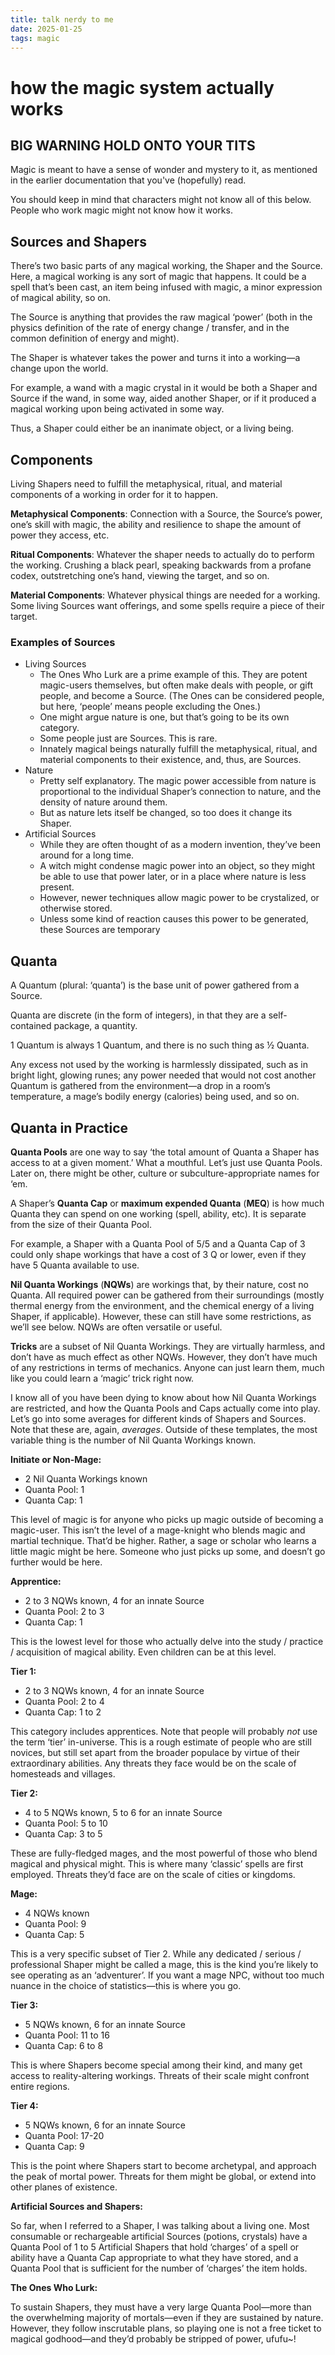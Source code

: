 ```yaml
---
title: talk nerdy to me
date: 2025-01-25
tags: magic
---
```


# how the magic system actually works

## BIG WARNING HOLD ONTO YOUR TITS

Magic is meant to have a sense of wonder and mystery to it, as mentioned in the earlier documentation that you've (hopefully) read. 

You should keep in mind that characters might not know all of this below. People who work magic might not know how it works. 

## Sources and Shapers

There’s two basic parts of any magical working, the Shaper and the Source. Here, a magical working is any sort of magic that happens. It could be a spell that’s been cast, an item being infused with magic, a minor expression of magical ability, so on.

The Source is anything that provides the raw magical ‘power’ (both in the physics definition of the rate of energy change / transfer, and in the common definition of energy and might). 

The Shaper is whatever takes the power and turns it into a working—a change upon the world. 

For example, a wand with a magic crystal in it would be both a Shaper and Source if the wand, in some way, aided another Shaper, or if it produced a magical working upon being activated in some way.

Thus, a Shaper could either be an inanimate object, or a living being. 

## Components 

Living Shapers need to fulfill the metaphysical, ritual, and material components of a working in order for it to happen.

**Metaphysical Components**: Connection with a Source, the Source’s power, one’s skill with magic, the ability and resilience to shape the amount of power they access, etc. 

**Ritual Components**: Whatever the shaper needs to actually do to perform the working. Crushing a black pearl, speaking backwards from a profane codex, outstretching one’s hand, viewing the target, and so on.

**Material Components**: Whatever physical things are needed for a working. Some living Sources want offerings, and some spells require a piece of their target.

### Examples of Sources

- Living Sources
    - The Ones Who Lurk are a prime example of this. They are potent magic-users themselves, but often make deals with people, or gift people, and become a Source. (The Ones can be considered people, but here, ‘people’ means people excluding the Ones.)
    - One might argue nature is one, but that’s going to be its own category.
    - Some people just are Sources. This is rare. 
    - Innately magical beings naturally fulfill the metaphysical, ritual, and material components to their existence, and, thus, are Sources.
- Nature
   - Pretty self explanatory. The magic power accessible from nature is proportional to the individual Shaper’s connection to nature, and the density of nature around them.
   - But as nature lets itself be changed, so too does it change its Shaper.
- Artificial Sources
   - While they are often thought of as a modern invention, they’ve been around for a long time. 
   - A witch might condense magic power into an object, so they might be able to use that power later, or in a place where nature is less present.
   - However, newer techniques allow magic power to be crystalized, or otherwise stored.
   - Unless some kind of reaction causes this power to be generated, these Sources are temporary

## Quanta

A Quantum (plural: ‘quanta’) is the base unit of power gathered from a Source. 

Quanta are discrete (in the form of integers), in that they are a self-contained package, a quantity.

1 Quantum is always 1 Quantum, and there is no such thing as ½ Quanta. 

Any excess not used by the working is harmlessly dissipated, such as in bright light, glowing runes; any power needed that would not cost another Quantum is gathered from the environment—a drop in a room’s temperature, a mage’s bodily energy (calories) being used, and so on.

## Quanta in Practice

**Quanta Pools** are one way to say ‘the total amount of Quanta a Shaper has access to at a given moment.’ What a mouthful. Let’s just use Quanta Pools. Later on, there might be other, culture or subculture-appropriate names for ‘em.

A Shaper’s **Quanta Cap** or **maximum expended Quanta** (**MEQ**) is how much Quanta they can spend on one working (spell, ability, etc). It is separate from the size of their Quanta Pool. 

For example, a Shaper with a Quanta Pool of 5/5 and a Quanta Cap of 3 could only shape workings that have a cost of 3 Q or lower, even if they have 5 Quanta available to use. 

**Nil Quanta Workings** (**NQWs**) are workings that, by their nature, cost no Quanta. All required power can be gathered from their surroundings (mostly thermal energy from the environment, and the chemical energy of a living Shaper, if applicable). However, these can still have some restrictions, as we’ll see below. NQWs are often versatile or useful.

**Tricks** are a subset of Nil Quanta Workings. They are virtually harmless, and don’t have as much effect as other NQWs. However, they don’t have much of any restrictions in terms of mechanics. Anyone can just learn them, much like you could learn a ‘magic’ trick right now. 

I know all of you have been dying to know about how Nil Quanta Workings are restricted, and how the Quanta Pools and Caps actually come into play. Let’s go into some averages for different kinds of Shapers and Sources. Note that these are, again, *averages*. Outside of these templates, the most variable thing is the number of Nil Quanta Workings known.

**Initiate or Non-Mage:**
 - 2 Nil Quanta Workings known
 - Quanta Pool: 1
 - Quanta Cap: 1
   
This level of magic is for anyone who picks up magic outside of becoming a magic-user. This isn’t the level of a mage-knight who blends magic and martial technique. That’d be higher. Rather, a sage or scholar who learns a little magic might be here. Someone who just picks up some, and doesn’t go further would be here.

**Apprentice:**
 - 2 to 3 NQWs known, 4 for an innate Source
 - Quanta Pool: 2 to 3
 - Quanta Cap: 1
   
This is the lowest level for those who actually delve into the study / practice / acquisition of magical ability. Even children can be at this level. 

**Tier 1:**
 - 2 to 3 NQWs known, 4 for an innate Source
 - Quanta Pool: 2 to 4
 - Quanta Cap: 1 to 2
   
This category includes apprentices. Note that people will probably *not* use the term ‘tier’ in-universe. This is a rough estimate of people who are still novices, but still set apart from the broader populace by virtue of their extraordinary abilities. Any threats they face would be on the scale of homesteads and villages.

**Tier 2:**
 - 4 to 5 NQWs known, 5 to 6 for an innate Source
 - Quanta Pool: 5 to 10
 - Quanta Cap: 3 to 5
   
These are fully-fledged mages, and the most powerful of those who blend magical and physical might. This is where many ‘classic’ spells are first employed. Threats they’d face are on the scale of cities or kingdoms.

**Mage:**
 - 4 NQWs known
 - Quanta Pool: 9
 - Quanta Cap: 5
   
This is a very specific subset of Tier 2. While any dedicated / serious / professional Shaper might be called a mage, this is the kind you’re likely to see operating as an ‘adventurer’. If you want a mage NPC, without too much nuance in the choice of statistics—this is where you go.

**Tier 3:**
- 5 NQWs known, 6 for an innate Source
- Quanta Pool: 11 to 16
- Quanta Cap: 6 to 8
  
This is where Shapers become special among their kind, and many get access to reality-altering workings. Threats of their scale might confront entire regions. 

**Tier 4:**
 - 5 NQWs known, 6 for an innate Source
 - Quanta Pool: 17-20
 - Quanta Cap: 9

This is the point where Shapers start to become archetypal, and approach the peak of mortal power. Threats for them might be global, or extend into other planes of existence.

**Artificial Sources and Shapers:**

So far, when I referred to a Shaper, I was talking about a living one.
Most consumable or rechargeable artificial Sources (potions, crystals) have a Quanta Pool of 1 to 5
Artificial Shapers that hold ‘charges’ of a spell or ability have a Quanta Cap appropriate to what they have stored, and a Quanta Pool that is sufficient for the number of ‘charges’ the item holds.

**The Ones Who Lurk:**

To sustain Shapers, they must have a very large Quanta Pool—more than the overwhelming majority of mortals—even if they are sustained by nature. However, they follow inscrutable plans, so playing one is not a free ticket to magical godhood—and they’d probably be stripped of power, ufufu~!





